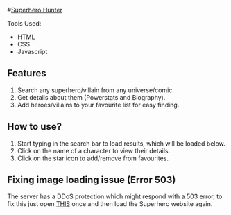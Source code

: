 #[Superhero Hunter](https://anujsharma7996.github.io/superhero/)

Tools Used:

- HTML
- CSS
- Javascript

## Features

1. Search any superhero/villain from any universe/comic.
2. Get details about them (Powerstats and Biography).
3. Add heroes/villains to your favourite list for easy finding.

## How to use?

1. Start typing in the search bar to load results, which will be loaded below.
2. Click on the name of a character to view their details.
3. Click on the star icon to add/remove from favourites.

## Fixing image loading issue (Error 503)
The server has a DDoS protection which might respond with a 503 error, to fix this just open [THIS](https://www.superherodb.com/pictures2/portraits/10/100/639.jpg) once and then load the Superhero website again.
